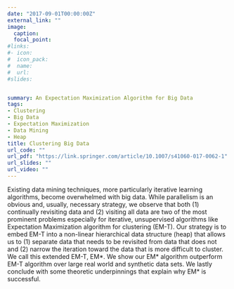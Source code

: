 ```yaml
---
date: "2017-09-01T00:00:00Z"
external_link: ""
image:
  caption: 
  focal_point: 
#links:
#- icon: 
#  icon_pack: 
#  name: 
#  url: 
#slides: 


summary: An Expectation Maximization Algorithm for Big Data
tags:
- Clustering
- Big Data
- Expectation Maximization
- Data Mining
- Heap
title: Clustering Big Data 
url_code: ""
url_pdf: "https://link.springer.com/article/10.1007/s41060-017-0062-1"
url_slides: ""
url_video: ""
---
```


Existing data mining techniques, more particularly iterative learning algorithms, become overwhelmed with big data. While parallelism is an obvious and, usually, necessary strategy, we observe that both (1) continually
revisiting data and (2) visiting all data are two of the most prominent problems especially for iterative, unsupervised algorithms like Expectation Maximization algorithm for clustering (EM-T). Our strategy is to embed EM-T into a non-linear hierarchical data structure (heap) that allows us to (1) separate data that needs to be revisited from data that does not and (2) narrow the iteration toward the data that is more difficult to cluster. We call this extended EM-T, EM*. We show our EM* algorithm outperform EM-T algorithm over large real world and synthetic data sets. We lastly conclude with some theoretic underpinnings that explain why EM* is successful.
